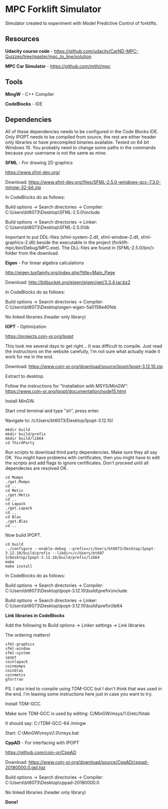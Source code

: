 
# MPC Forklift Simulator

Simulator created to experiment with Model Predictive Control of forklifts.

## Resources

**Udacity course code** - https://github.com/udacity/CarND-MPC-Quizzes/tree/master/mpc_to_line/solution

**MPC Car Simulator** - https://github.com/mithi/mpc

## Tools

**MingW** - C++ Compiler

**CodeBlocks** - IDE

## Dependencies

All of these dependencies needs to be configured in the Code Blocks IDE. Only IPOPT needs to be compiled from source, the rest are either header only libraries or have precompiled binaries available. Tested on 64 bit Windows 10. You probably need to change some paths in the commands because your username is not the same as mine.

**SFML** -  For drawing 2D graphics

https://www.sfml-dev.org/

Download: https://www.sfml-dev.org/files/SFML-2.5.0-windows-gcc-7.3.0-mingw-32-bit.zip

In CodeBlocks do as follows:

Build options -> Search directories -> Compiler: C:\Users\bt6073\Desktop\SFML-2.5.0\include

Build options -> Search directories -> Linker: C:\Users\bt6073\Desktop\SFML-2.5.0\lib

Important to put DDL-files (sfml-system-2.dll, sfml-window-2.dll, sfml-graphics-2.dll) beside the executable in the project (forklift-mpc/bin/Debug/MPC.exe). The DLL-files are found in (SFML-2.5.0/bin/)-folder from the download.

**Eigen** - For linear algebra calculations

http://eigen.tuxfamily.org/index.php?title=Main_Page

Download: http://bitbucket.org/eigen/eigen/get/3.3.4.tar.bz2

In CodeBlocks do as follows:

Build options -> Search directories -> Compiler: C:\Users\bt6073\Desktop\eigen-eigen-5a0156e40feb

No linked libraries (header only library)

**IOPT** - Optimization

https://projects.coin-or.org/Ipopt

This took me several days to get right... It was difficult to compile. Just read the instructions on the website carefully, I'm not sure what actually made it work for me in the end.

Download: https://www.coin-or.org/download/source/Ipopt/Ipopt-3.12.10.zip

Extract to desktop.

Follow the instructions for "Installation with MSYS/MinGW": https://www.coin-or.org/Ipopt/documentation/node15.html

Install MinGW.

Start cmd terminal and type "sh", press enter.

Navigate to: /c/Users/bt6073/Desktop/Ipopt-3.12.10/

```
mkdir build
mkdir build/prefix
mkdir build/lib64
cd ThirdParty
```

Run scripts to download third party dependencies. Make sure they all say OK. You might have problems with certificates, then you might have to edit the scripts and add flags to ignore certificates. Don't proceed until all dependecies are resolved OK.

```
cd Mumps
./get.Mumps
cd ..
cd Metis
./get.Metis
cd ..
cd Lapack
./get.Lapack
cd ..
cd Blas
./get.Blas
cd ..
```

Now build IPOPT.

```
cd build
../configure --enable-debug --prefix=/c/Users/bt6073/Desktop/Ipopt-3.12.10/build/prefix --libdir=/c/Users/bt607
3/Desktop/Ipopt-3.12.10/build/prefix/lib64
make
make install
```

In CodeBlocks do as follows:

Build options -> Search directories -> Compiler: C:\Users\bt6073\Desktop\Ipopt-3.12.10\build\prefix\include

Build options -> Search directories -> Linker: C:\Users\bt6073\Desktop\Ipopt-3.12.10\build\prefix\lib64

**Link libraries in CodeBlocks**

Add the following to Build options -> Linker settings -> Link libraries

The ordering matters!

```
sfml-graphics
sfml-window
sfml-system
ipopt
coinlapack
coinmumps
coinblas
coinmetis
gfortran
```

PS. I also tried to compile using TDM-GCC but I don't think that was used in the end. I'm leaving some instructions here just in case you want to try.

Install TDM-GCC.

Make sure TDM-GCC is used by editing: C/MinGW/msys/1.0/etc/fstab

It should say: C:/TDM-GCC-64     /mingw

Start: C:\MinGW\msys\1.0\msys.bat

**CppAD** - For interfacing with IPOPT

https://github.com/coin-or/CppAD

Download: https://www.coin-or.org/download/source/CppAD/cppad-20180000.0.gpl.tgz

Build options -> Search directories -> Compiler: C:\Users\bt6073\Desktop\cppad-20180000.0

No linked libraries (header only library)


**Done!**
